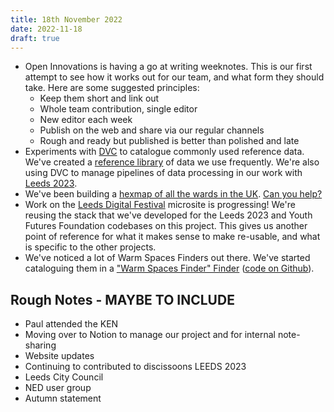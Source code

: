 ```yaml
---
title: 18th November 2022
date: 2022-11-18
draft: true
---
```


* Open Innovations is having a go at writing weeknotes. This is our first attempt to see how it works out for our team, and what form they should take. Here are some suggested principles:
  * Keep them short and link out
  * Whole team contribution, single editor
  * New editor each week
  * Publish on the web and share via our regular channels
  * Rough and ready but published is better than polished and late
* Experiments with [DVC](https://dvc.org) to catalogue commonly used reference data. We've created a [reference library](https://github.com/open-innovations/reference-data) of data we use frequently. We're also using DVC to manage pipelines of data processing in our work with [Leeds 2023](https://data.leeds2023.co.uk).
* We've been building a [hexmap of all the wards in the UK](https://open-innovations.org/projects/hexmaps/builder.html?maps/uk-wards-2022.hexjson&colourscale=Viridis8&borders=false&attribute=Attributes&labels=false). [Can you help?](https://github.com/odileeds/hexmaps/tree/gh-pages/maps/uk-wards-2022)
* Work on the [Leeds Digital Festival](https://open-innovations.github.io/leeds-digital-festival-data/) microsite is progressing! We're reusing the stack that we've developed for the Leeds 2023 and Youth Futures Foundation codebases on this project. This gives us another point of reference for what it makes sense to make re-usable, and what is specific to the other projects.
* We've noticed a lot of Warm Spaces Finders out there. We've started cataloguing them in a ["Warm Spaces Finder" Finder](https://open-innovations.github.io/warm-spaces/) ([code on Github](https://github.com/open-innovations/warm-spaces)).

## Rough Notes - MAYBE TO INCLUDE

* Paul attended the KEN
* Moving over to Notion to manage our project and for internal note-sharing
* Website updates
* Continuing to contributed to discissoons LEEDS 2023 
* Leeds City Council 
* NED user group
* Autumn statement